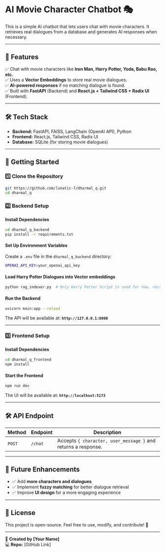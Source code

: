 # **AI Movie Character Chatbot 🎭**  

This is a simple AI chatbot that lets users chat with movie characters. It retrieves real dialogues from a database and generates AI responses when necessary.  

---

## **📌 Features**
✅ Chat with movie characters like **Iron Man, Harry Potter, Yoda, Babu Rao, etc.**  
✅ Uses a **Vector Embeddings** to store real movie dialogues.  
✅ **AI-powered responses** if no matching dialogue is found.  
✅ Built with **FastAPI** (Backend) and **React.js + Tailwind CSS + Radix UI** (Frontend).  

---

## **🛠️ Tech Stack**
- **Backend:** FastAPI, FAISS, LangChain (OpenAI API), Python  
- **Frontend:** React.js, Tailwind CSS, Radix UI  
- **Database:** SQLite (for storing movie dialogues)  

---

## **🚀 Getting Started**
### **1️⃣ Clone the Repository**
```sh
git https://github.com/lunatic-7/dharmal_q.git
cd dharmal_q
```

### **2️⃣ Backend Setup**
#### **Install Dependencies**
```sh
cd dharmal_q_backend
pip install -r requirements.txt
```
#### **Set Up Environment Variables**
Create a `.env` file in the `dharmal_q_backend` directory:
```sh
OPENAI_API_KEY=your_openai_api_key
```

#### **Load Harry Potter Dialogues into Vector embeddings**
```sh
python rag_indexer.py  # Only Harry Potter Script is used for now, rest of the charater responses are generated from propmt only
```

#### **Run the Backend**
```sh
uvicorn main:app --reload
```
The API will be available at: **`http://127.0.0.1:8000`**

---

### **3️⃣ Frontend Setup**
#### **Install Dependencies**
```sh
cd dharmal_q_frontend
npm install
```

#### **Start the Frontend**
```sh
npm run dev
```
The UI will be available at: **`http://localhost:5173`**

---

## **🛠 API Endpoint**
| Method | Endpoint  | Description |
|---------|----------|-------------|
| `POST` | `/chat` | Accepts `{ character, user_message }` and returns a response. |

---

## **📌 Future Enhancements**
- ✅ Add **more characters and dialogues**  
- ✅ Implement **fuzzy matching** for better dialogue retrieval  
- ✅ Improve **UI design** for a more engaging experience  

---

## **📜 License**
This project is open-source. Feel free to use, modify, and contribute! 🚀  

---
🔗 **Created by [Your Name]**  
💻 **Repo:** [GitHub Link]  
